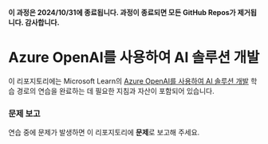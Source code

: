 **이 과정은 **2024/10/31**에 종료됩니다. 과정이 종료되면 모든 GitHub Repos가 제거됩니다. 감사합니다.**

# Azure OpenAI를 사용하여 AI 솔루션 개발

이 리포지토리에는 Microsoft Learn의 [Azure OpenAI를 사용하여 AI 솔루션 개발](https://learn.microsoft.com/training/paths/develop-ai-solutions-azure-openai/) 학습 경로의 연습을 완료하는 데 필요한 지침과 자산이 포함되어 있습니다.

### 문제 보고

연습 중에 문제가 발생하면 이 리포지토리에 **문제**로 보고해 주세요.
